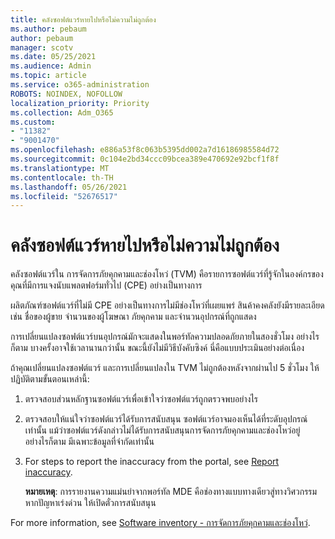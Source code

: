 ```yaml
---
title: คลังซอฟต์แวร์หายไปหรือไม่ความไม่ถูกต้อง
ms.author: pebaum
author: pebaum
manager: scotv
ms.date: 05/25/2021
ms.audience: Admin
ms.topic: article
ms.service: o365-administration
ROBOTS: NOINDEX, NOFOLLOW
localization_priority: Priority
ms.collection: Adm_O365
ms.custom:
- "11382"
- "9001470"
ms.openlocfilehash: e886a53f8c063b5395dd002a7d16186985584d72
ms.sourcegitcommit: 0c104e2bd34ccc09bcea389e470692e92bcf1f8f
ms.translationtype: MT
ms.contentlocale: th-TH
ms.lasthandoff: 05/26/2021
ms.locfileid: "52676517"
---
```

# <a name="software-inventory-is-missing-or-inaccurate"></a>คลังซอฟต์แวร์หายไปหรือไม่ความไม่ถูกต้อง

คลังซอฟต์แวร์ใน การจัดการภัยคุกคามและช่องโหว่ (TVM) คือรายการซอฟต์แวร์ที่รู้จักในองค์กรของคุณที่มีการแจงนับแพลตฟอร์มทั่วไป (CPE) อย่างเป็นทางการ

ผลิตภัณฑ์ซอฟต์แวร์ที่ไม่มี CPE อย่างเป็นทางการไม่มีช่องโหว่ที่เผยแพร่ สินค้าคงคลังยังมีรายละเอียด เช่น ชื่อของผู้ขาย จํานวนของผู้โฆษณา ภัยคุกคาม และจํานวนอุปกรณ์ที่ถูกแสดง

การเปลี่ยนแปลงซอฟต์แวร์บนอุปกรณ์มักจะแสดงในพอร์ทัลความปลอดภัยภายในสองชั่วโมง อย่างไรก็ตาม บางครั้งอาจใช้เวลานานกว่านั้น ขณะนี้ยังไม่มีวิธีบังคับซิงค์ นี่คือแบบประเมินอย่างต่อเนื่อง

ถ้าคุณเปลี่ยนแปลงซอฟต์แวร์ และการเปลี่ยนแปลงใน TVM ไม่ถูกต้องหลังจากผ่านไป 5 ชั่วโมง ให้ปฏิบัติตามขั้นตอนเหล่านี้:

1. ตรวจสอบส่วนหลักฐานซอฟต์แวร์เพื่อเข้าใจว่าซอฟต์แวร์ถูกตรวจพบอย่างไร
1. ตรวจสอบให้แน่ใจว่าซอฟต์แวร์ได้รับการสนับสนุน ซอฟต์แวร์อาจมองเห็นได้ที่ระดับอุปกรณ์เท่านั้น แม้ว่าซอฟต์แวร์ดังกล่าวไม่ได้รับการสนับสนุนการจัดการภัยคุกคามและช่องโหว่อยู่ อย่างไรก็ตาม มีเฉพาะข้อมูลที่จํากัดเท่านั้น
1. For steps to report the inaccuracy from the portal, see [Report inaccuracy](/microsoft-365/security/defender-endpoint/tvm-software-inventory?view=o365-worldwide#report-inaccuracy).
   
    **หมายเหตุ**: การรายงานความแม่นยําจากพอร์ทัล MDE คือช่องทางแบบทางเดียวสู่ทางวิศวกรรม หากปัญหาเร่งด่วน ให้เปิดตั๋วการสนับสนุน

For more information, see [Software inventory - การจัดการภัยคุกคามและช่องโหว่](/microsoft-365/security/defender-endpoint/tvm-software-inventory).